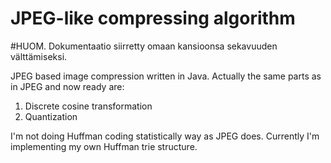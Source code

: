 # JPEG-like compressing algorithm 

#HUOM. Dokumentaatio siirretty omaan kansioonsa sekavuuden välttämiseksi.

JPEG based image compression written in Java. Actually the same parts as in JPEG and now ready are:

1. Discrete cosine transformation
2. Quantization

I'm not doing Huffman coding statistically way as JPEG does. Currently I'm implementing my own Huffman trie structure.
